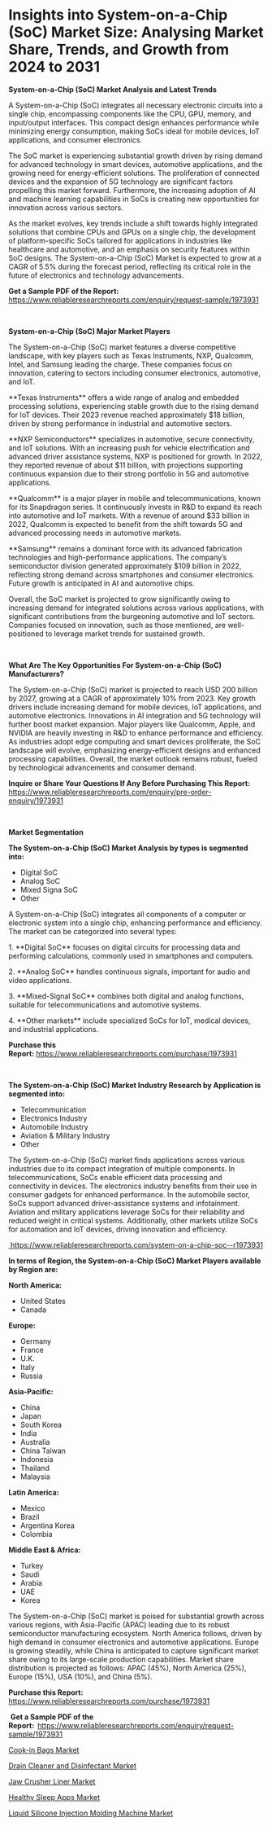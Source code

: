 <p><h1>Insights into System-on-a-Chip (SoC) Market Size: Analysing Market Share, Trends, and Growth from 2024 to 2031</h1></p><p><strong>System-on-a-Chip (SoC) Market Analysis and Latest Trends</strong></p>
<p><p>A System-on-a-Chip (SoC) integrates all necessary electronic circuits into a single chip, encompassing components like the CPU, GPU, memory, and input/output interfaces. This compact design enhances performance while minimizing energy consumption, making SoCs ideal for mobile devices, IoT applications, and consumer electronics. </p><p>The SoC market is experiencing substantial growth driven by rising demand for advanced technology in smart devices, automotive applications, and the growing need for energy-efficient solutions. The proliferation of connected devices and the expansion of 5G technology are significant factors propelling this market forward. Furthermore, the increasing adoption of AI and machine learning capabilities in SoCs is creating new opportunities for innovation across various sectors.</p><p>As the market evolves, key trends include a shift towards highly integrated solutions that combine CPUs and GPUs on a single chip, the development of platform-specific SoCs tailored for applications in industries like healthcare and automotive, and an emphasis on security features within SoC designs. The System-on-a-Chip (SoC) Market is expected to grow at a CAGR of 5.5% during the forecast period, reflecting its critical role in the future of electronics and technology advancements.</p></p>
<p><strong>Get a Sample PDF of the Report:&nbsp;</strong> <a href="https://www.reliableresearchreports.com/enquiry/request-sample/1973931?utm_campaign=4&utm_medium=2&utm_source=Github&utm_content=ia&utm_term=25102024&utm_id=system-on-a-chip-soc">https://www.reliableresearchreports.com/enquiry/request-sample/1973931</a></p>
<p>&nbsp;</p>
<p><strong>System-on-a-Chip (SoC) Major Market Players</strong></p>
<p><p>The System-on-a-Chip (SoC) market features a diverse competitive landscape, with key players such as Texas Instruments, NXP, Qualcomm, Intel, and Samsung leading the charge. These companies focus on innovation, catering to sectors including consumer electronics, automotive, and IoT.</p><p>**Texas Instruments** offers a wide range of analog and embedded processing solutions, experiencing stable growth due to the rising demand for IoT devices. Their 2023 revenue reached approximately $18 billion, driven by strong performance in industrial and automotive sectors.</p><p>**NXP Semiconductors** specializes in automotive, secure connectivity, and IoT solutions. With an increasing push for vehicle electrification and advanced driver assistance systems, NXP is positioned for growth. In 2022, they reported revenue of about $11 billion, with projections supporting continuous expansion due to their strong portfolio in 5G and automotive applications.</p><p>**Qualcomm** is a major player in mobile and telecommunications, known for its Snapdragon series. It continuously invests in R&D to expand its reach into automotive and IoT markets. With a revenue of around $33 billion in 2022, Qualcomm is expected to benefit from the shift towards 5G and advanced processing needs in automotive markets.</p><p>**Samsung** remains a dominant force with its advanced fabrication technologies and high-performance applications. The company’s semiconductor division generated approximately $109 billion in 2022, reflecting strong demand across smartphones and consumer electronics. Future growth is anticipated in AI and automotive chips.</p><p>Overall, the SoC market is projected to grow significantly owing to increasing demand for integrated solutions across various applications, with significant contributions from the burgeoning automotive and IoT sectors. Companies focused on innovation, such as those mentioned, are well-positioned to leverage market trends for sustained growth.</p></p>
<p>&nbsp;</p>
<p><strong>What Are The Key Opportunities For System-on-a-Chip (SoC) Manufacturers?</strong></p>
<p><p>The System-on-a-Chip (SoC) market is projected to reach USD 200 billion by 2027, growing at a CAGR of approximately 10% from 2023. Key growth drivers include increasing demand for mobile devices, IoT applications, and automotive electronics. Innovations in AI integration and 5G technology will further boost market expansion. Major players like Qualcomm, Apple, and NVIDIA are heavily investing in R&D to enhance performance and efficiency. As industries adopt edge computing and smart devices proliferate, the SoC landscape will evolve, emphasizing energy-efficient designs and enhanced processing capabilities. Overall, the market outlook remains robust, fueled by technological advancements and consumer demand.</p></p>
<p><strong>Inquire or Share Your Questions If Any Before Purchasing This Report:</strong> <a href="https://www.reliableresearchreports.com/enquiry/pre-order-enquiry/1973931?utm_campaign=4&utm_medium=2&utm_source=Github&utm_content=ia&utm_term=25102024&utm_id=system-on-a-chip-soc">https://www.reliableresearchreports.com/enquiry/pre-order-enquiry/1973931</a></p>
<p>&nbsp;</p>
<p><strong>Market Segmentation</strong></p>
<p><strong>The System-on-a-Chip (SoC) Market Analysis by types is segmented into:</strong></p>
<p><ul><li>Digital SoC</li><li>Analog SoC</li><li>Mixed Signa SoC</li><li>Other</li></ul></p>
<p><p>A System-on-a-Chip (SoC) integrates all components of a computer or electronic system into a single chip, enhancing performance and efficiency. The market can be categorized into several types: </p><p>1. **Digital SoC** focuses on digital circuits for processing data and performing calculations, commonly used in smartphones and computers.</p><p>2. **Analog SoC** handles continuous signals, important for audio and video applications.</p><p>3. **Mixed-Signal SoC** combines both digital and analog functions, suitable for telecommunications and automotive systems.</p><p>4. **Other markets** include specialized SoCs for IoT, medical devices, and industrial applications.</p></p>
<p><strong>Purchase this Report:&nbsp;</strong><a href="https://www.reliableresearchreports.com/purchase/1973931?utm_campaign=4&utm_medium=2&utm_source=Github&utm_content=ia&utm_term=25102024&utm_id=system-on-a-chip-soc">https://www.reliableresearchreports.com/purchase/1973931</a></p>
<p>&nbsp;</p>
<p><strong>The System-on-a-Chip (SoC) Market Industry Research by Application is segmented into:</strong></p>
<p><ul><li>Telecommunication</li><li>Electronics Industry</li><li>Automobile Industry</li><li>Aviation & Military Industry</li><li>Other</li></ul></p>
<p><p>The System-on-a-Chip (SoC) market finds applications across various industries due to its compact integration of multiple components. In telecommunications, SoCs enable efficient data processing and connectivity in devices. The electronics industry benefits from their use in consumer gadgets for enhanced performance. In the automobile sector, SoCs support advanced driver-assistance systems and infotainment. Aviation and military applications leverage SoCs for their reliability and reduced weight in critical systems. Additionally, other markets utilize SoCs for automation and IoT devices, driving innovation and efficiency.</p></p>
<p><a href="https://www.reliableresearchreports.com/system-on-a-chip-soc--r1973931?utm_campaign=4&utm_medium=2&utm_source=Github&utm_content=ia&utm_term=25102024&utm_id=system-on-a-chip-soc">&nbsp;https://www.reliableresearchreports.com/system-on-a-chip-soc--r1973931</a></p>
<p><strong>In terms of Region, the System-on-a-Chip (SoC) Market Players available by Region are:</strong></p>
<p>
    <p> <strong> North America: </strong>
        <ul>
            <li>United States</li>
            <li>Canada</li>
        </ul>
        </p> 
    <p> <strong> Europe: </strong>
        <ul>
            <li>Germany</li>
            <li>France</li>
            <li>U.K.</li>
            <li>Italy</li>
            <li>Russia</li>
        </ul>
        </p> 
    <p> <strong> Asia-Pacific: </strong>
        <ul>
            <li>China</li>
            <li>Japan</li>
            <li>South Korea</li>
            <li>India</li>
            <li>Australia</li>
            <li>China Taiwan</li>
            <li>Indonesia</li>
            <li>Thailand</li>
            <li>Malaysia</li>
        </ul>
        </p> 
    <p> <strong> Latin America: </strong>
        <ul>
            <li>Mexico</li>
            <li>Brazil</li>
            <li>Argentina Korea</li>
            <li>Colombia</li>
        </ul>
        </p> 
    <p> <strong> Middle East & Africa: </strong>
        <ul>
            <li>Turkey</li>
            <li>Saudi</li>
            <li>Arabia</li>
            <li>UAE</li>
            <li>Korea</li>
        </ul>
    </p>
    </p>
<p><p>The System-on-a-Chip (SoC) market is poised for substantial growth across various regions, with Asia-Pacific (APAC) leading due to its robust semiconductor manufacturing ecosystem. North America follows, driven by high demand in consumer electronics and automotive applications. Europe is growing steadily, while China is anticipated to capture significant market share owing to its large-scale production capabilities. Market share distribution is projected as follows: APAC (45%), North America (25%), Europe (15%), USA (10%), and China (5%).</p></p>
<p><strong>Purchase this Report: </strong><a href="https://www.reliableresearchreports.com/purchase/1973931?utm_campaign=4&utm_medium=2&utm_source=Github&utm_content=ia&utm_term=25102024&utm_id=system-on-a-chip-soc">https://www.reliableresearchreports.com/purchase/1973931</a></p>
<p>&nbsp;<strong>Get a Sample PDF of the Report:&nbsp;&nbsp;</strong><a href="https://www.reliableresearchreports.com/enquiry/request-sample/1973931?utm_campaign=4&utm_medium=2&utm_source=Github&utm_content=ia&utm_term=25102024&utm_id=system-on-a-chip-soc">https://www.reliableresearchreports.com/enquiry/request-sample/1973931</a></p>
<p><strong></strong></p>
<p><p><a href="https://github.com/lambertr3e8v/Market-Research-Report-List-1/blob/main/cook-in-bags-market.md?utm_campaign=4&utm_medium=2&utm_source=Github&utm_content=ia&utm_term=25102024&utm_id=system-on-a-chip-soc">Cook-in Bags Market</a></p><p><a href="https://www.linkedin.com/pulse/analyzing-global-drain-cleaner-disinfectant-market-growth-prospects-5qhzf?utm_campaign=4&utm_medium=2&utm_source=Github&utm_content=ia&utm_term=25102024&utm_id=system-on-a-chip-soc">Drain Cleaner and Disinfectant Market</a></p><p><a href="https://issuu.com/reportprime-2/docs/jaw-crusher-liner-market-size-2030._3284c62b8af0cd?utm_campaign=4&utm_medium=2&utm_source=Github&utm_content=ia&utm_term=25102024&utm_id=system-on-a-chip-soc">Jaw Crusher Liner Market</a></p><p><a href="https://www.linkedin.com/pulse/healthy-sleep-apps-market-segmentation-geographical-fpzfe?utm_campaign=4&utm_medium=2&utm_source=Github&utm_content=ia&utm_term=25102024&utm_id=system-on-a-chip-soc">Healthy Sleep Apps Market</a></p><p><a href="https://issuu.com/reportprime-2/docs/liquid-silicone-injection-molding-m_916d79e3603a18?utm_campaign=4&utm_medium=2&utm_source=Github&utm_content=ia&utm_term=25102024&utm_id=system-on-a-chip-soc">Liquid Silicone Injection Molding Machine Market</a></p></p>
